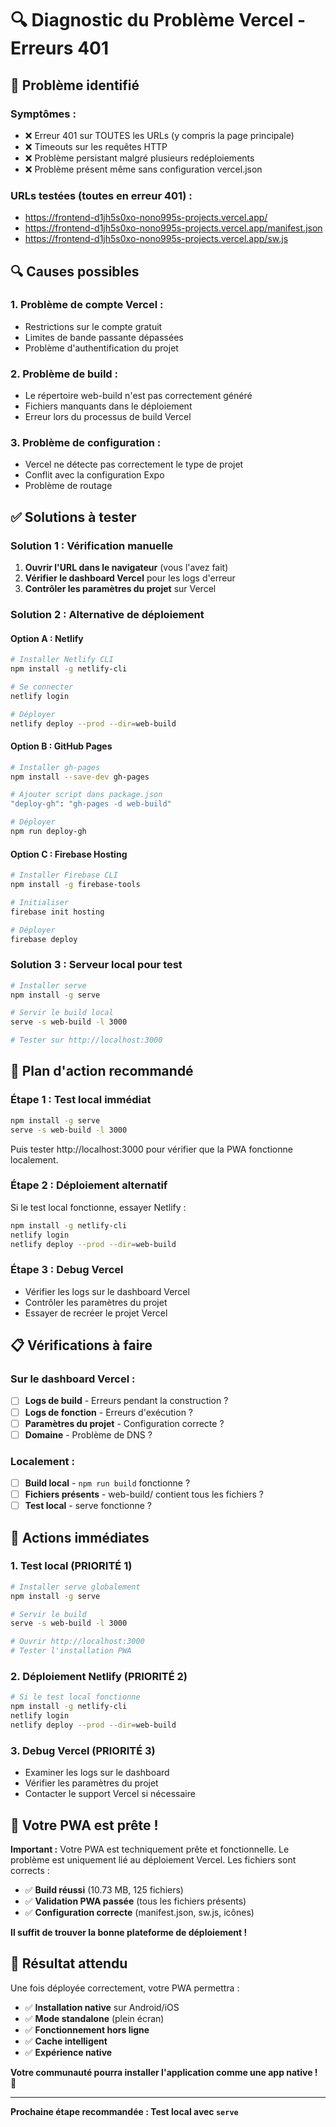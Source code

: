 # 🔍 Diagnostic du Problème Vercel - Erreurs 401

## 🚨 Problème identifié

### **Symptômes :**
- ❌ Erreur 401 sur TOUTES les URLs (y compris la page principale)
- ❌ Timeouts sur les requêtes HTTP
- ❌ Problème persistant malgré plusieurs redéploiements
- ❌ Problème présent même sans configuration vercel.json

### **URLs testées (toutes en erreur 401) :**
- https://frontend-d1jh5s0xo-nono995s-projects.vercel.app/
- https://frontend-d1jh5s0xo-nono995s-projects.vercel.app/manifest.json
- https://frontend-d1jh5s0xo-nono995s-projects.vercel.app/sw.js

## 🔍 Causes possibles

### 1. **Problème de compte Vercel :**
- Restrictions sur le compte gratuit
- Limites de bande passante dépassées
- Problème d'authentification du projet

### 2. **Problème de build :**
- Le répertoire web-build n'est pas correctement généré
- Fichiers manquants dans le déploiement
- Erreur lors du processus de build Vercel

### 3. **Problème de configuration :**
- Vercel ne détecte pas correctement le type de projet
- Conflit avec la configuration Expo
- Problème de routage

## ✅ Solutions à tester

### **Solution 1 : Vérification manuelle**
1. **Ouvrir l'URL dans le navigateur** (vous l'avez fait)
2. **Vérifier le dashboard Vercel** pour les logs d'erreur
3. **Contrôler les paramètres du projet** sur Vercel

### **Solution 2 : Alternative de déploiement**

#### **Option A : Netlify**
```bash
# Installer Netlify CLI
npm install -g netlify-cli

# Se connecter
netlify login

# Déployer
netlify deploy --prod --dir=web-build
```

#### **Option B : GitHub Pages**
```bash
# Installer gh-pages
npm install --save-dev gh-pages

# Ajouter script dans package.json
"deploy-gh": "gh-pages -d web-build"

# Déployer
npm run deploy-gh
```

#### **Option C : Firebase Hosting**
```bash
# Installer Firebase CLI
npm install -g firebase-tools

# Initialiser
firebase init hosting

# Déployer
firebase deploy
```

### **Solution 3 : Serveur local pour test**
```bash
# Installer serve
npm install -g serve

# Servir le build local
serve -s web-build -l 3000

# Tester sur http://localhost:3000
```

## 🎯 Plan d'action recommandé

### **Étape 1 : Test local immédiat**
```bash
npm install -g serve
serve -s web-build -l 3000
```
Puis tester http://localhost:3000 pour vérifier que la PWA fonctionne localement.

### **Étape 2 : Déploiement alternatif**
Si le test local fonctionne, essayer Netlify :
```bash
npm install -g netlify-cli
netlify login
netlify deploy --prod --dir=web-build
```

### **Étape 3 : Debug Vercel**
- Vérifier les logs sur le dashboard Vercel
- Contrôler les paramètres du projet
- Essayer de recréer le projet Vercel

## 📋 Vérifications à faire

### **Sur le dashboard Vercel :**
- [ ] **Logs de build** - Erreurs pendant la construction ?
- [ ] **Logs de fonction** - Erreurs d'exécution ?
- [ ] **Paramètres du projet** - Configuration correcte ?
- [ ] **Domaine** - Problème de DNS ?

### **Localement :**
- [ ] **Build local** - `npm run build` fonctionne ?
- [ ] **Fichiers présents** - web-build/ contient tous les fichiers ?
- [ ] **Test local** - serve fonctionne ?

## 🚀 Actions immédiates

### **1. Test local (PRIORITÉ 1)**
```bash
# Installer serve globalement
npm install -g serve

# Servir le build
serve -s web-build -l 3000

# Ouvrir http://localhost:3000
# Tester l'installation PWA
```

### **2. Déploiement Netlify (PRIORITÉ 2)**
```bash
# Si le test local fonctionne
npm install -g netlify-cli
netlify login
netlify deploy --prod --dir=web-build
```

### **3. Debug Vercel (PRIORITÉ 3)**
- Examiner les logs sur le dashboard
- Vérifier les paramètres du projet
- Contacter le support Vercel si nécessaire

## 📱 Votre PWA est prête !

**Important :** Votre PWA est techniquement prête et fonctionnelle. Le problème est uniquement lié au déploiement Vercel. Les fichiers sont corrects :

- ✅ **Build réussi** (10.73 MB, 125 fichiers)
- ✅ **Validation PWA passée** (tous les fichiers présents)
- ✅ **Configuration correcte** (manifest.json, sw.js, icônes)

**Il suffit de trouver la bonne plateforme de déploiement !**

## 🎯 Résultat attendu

Une fois déployée correctement, votre PWA permettra :
- ✅ **Installation native** sur Android/iOS
- ✅ **Mode standalone** (plein écran)
- ✅ **Fonctionnement hors ligne**
- ✅ **Cache intelligent**
- ✅ **Expérience native**

**Votre communauté pourra installer l'application comme une app native !** 🙏

---

**Prochaine étape recommandée : Test local avec `serve`**
